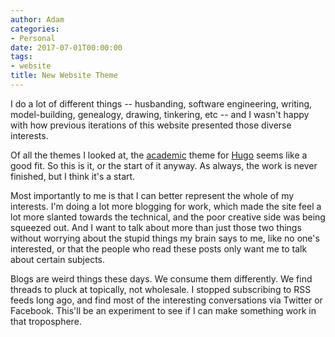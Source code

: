 ```yaml
---
author: Adam
categories:
- Personal
date: 2017-07-01T00:00:00
tags:
- website
title: New Website Theme
---
```


I do a lot of different things -- husbanding, software engineering, writing, model-building, genealogy, drawing, tinkering, etc -- and I wasn't happy with how previous iterations of this website presented those diverse interests.

Of all the themes I looked at, the <a href="https://sourcethemes.com/academic">academic</a> theme for <a href="http://gohugo.io/">Hugo</a> seems like a good fit. So this is it, or the start of it anyway. As always, the work is never finished, but I think it's a start.

Most importantly to me is that I can better represent the whole of my interests. I'm doing a lot more blogging for work, which made the site feel a lot more slanted towards the technical, and the poor creative side was being squeezed out. And I want to talk about more than just those two things without worrying about the stupid things my brain says to me, like no one's interested, or that the people who read these posts only want me to talk about certain subjects.

Blogs are weird things these days. We consume them differently. We find threads to pluck at topically, not wholesale. I stopped subscribing to RSS feeds long ago, and find most of the interesting conversations via Twitter or Facebook. This'll be an experiment to see if I can make something work in that troposphere.
